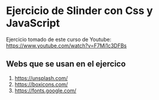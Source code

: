 # Ejercicio de Slinder con Css y JavaScript

Ejercicio tomado de este curso de Youtube: https://www.youtube.com/watch?v=F7Mi1c3DFBs

## Webs que se usan en el ejercico

1. https://unsplash.com/
2. https://boxicons.com/
3. https://fonts.google.com/


